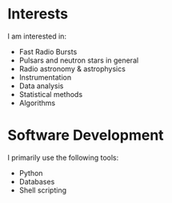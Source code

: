 # Interests #

I am interested in:

* Fast Radio Bursts
* Pulsars and neutron stars in general
* Radio astronomy & astrophysics
* Instrumentation
* Data analysis
* Statistical methods
* Algorithms

# Software Development #

I primarily use the following tools:

* Python
* Databases
* Shell scripting
